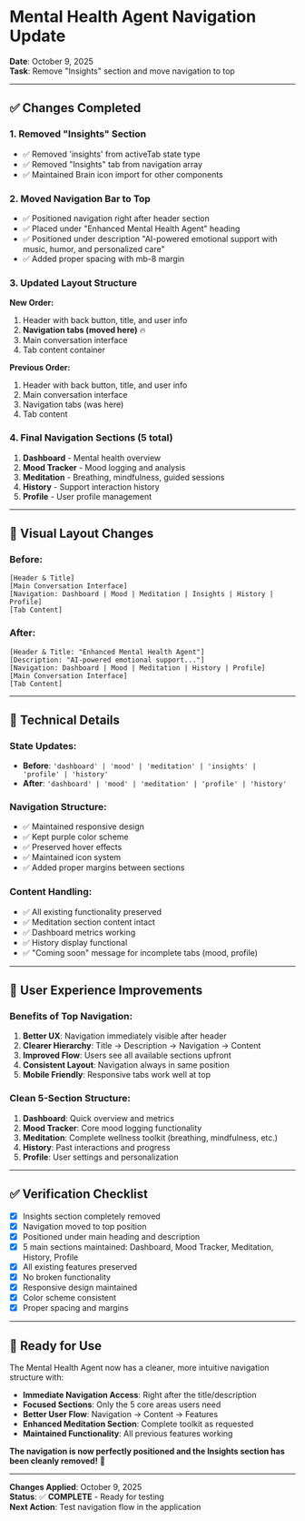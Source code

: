 # Mental Health Agent Navigation Update

**Date**: October 9, 2025  
**Task**: Remove "Insights" section and move navigation to top

---

## ✅ Changes Completed

### 1. **Removed "Insights" Section**
- ✅ Removed 'insights' from activeTab state type
- ✅ Removed "Insights" tab from navigation array
- ✅ Maintained Brain icon import for other components

### 2. **Moved Navigation Bar to Top**
- ✅ Positioned navigation right after header section
- ✅ Placed under "Enhanced Mental Health Agent" heading
- ✅ Positioned under description "AI-powered emotional support with music, humor, and personalized care"
- ✅ Added proper spacing with mb-8 margin

### 3. **Updated Layout Structure**
**New Order:**
1. Header with back button, title, and user info
2. **Navigation tabs (moved here)** 🔥
3. Main conversation interface  
4. Tab content container

**Previous Order:**
1. Header with back button, title, and user info
2. Main conversation interface
3. Navigation tabs (was here)
4. Tab content

### 4. **Final Navigation Sections (5 total)**
1. **Dashboard** - Mental health overview
2. **Mood Tracker** - Mood logging and analysis  
3. **Meditation** - Breathing, mindfulness, guided sessions
4. **History** - Support interaction history
5. **Profile** - User profile management

---

## 🎯 **Visual Layout Changes**

### Before:
```
[Header & Title]
[Main Conversation Interface]
[Navigation: Dashboard | Mood | Meditation | Insights | History | Profile]
[Tab Content]
```

### After:
```
[Header & Title: "Enhanced Mental Health Agent"]
[Description: "AI-powered emotional support..."]
[Navigation: Dashboard | Mood | Meditation | History | Profile]
[Main Conversation Interface]
[Tab Content]
```

---

## 🔧 **Technical Details**

### State Updates:
- **Before**: `'dashboard' | 'mood' | 'meditation' | 'insights' | 'profile' | 'history'`
- **After**: `'dashboard' | 'mood' | 'meditation' | 'profile' | 'history'`

### Navigation Structure:
- ✅ Maintained responsive design
- ✅ Kept purple color scheme
- ✅ Preserved hover effects
- ✅ Maintained icon system
- ✅ Added proper margins between sections

### Content Handling:
- ✅ All existing functionality preserved
- ✅ Meditation section content intact
- ✅ Dashboard metrics working
- ✅ History display functional
- ✅ "Coming soon" message for incomplete tabs (mood, profile)

---

## 🎨 **User Experience Improvements**

### Benefits of Top Navigation:
1. **Better UX**: Navigation immediately visible after header
2. **Clearer Hierarchy**: Title → Description → Navigation → Content
3. **Improved Flow**: Users see all available sections upfront
4. **Consistent Layout**: Navigation always in same position
5. **Mobile Friendly**: Responsive tabs work well at top

### Clean 5-Section Structure:
1. **Dashboard**: Quick overview and metrics
2. **Mood Tracker**: Core mood logging functionality  
3. **Meditation**: Complete wellness toolkit (breathing, mindfulness, etc.)
4. **History**: Past interactions and progress
5. **Profile**: User settings and personalization

---

## ✅ **Verification Checklist**

- [x] Insights section completely removed
- [x] Navigation moved to top position
- [x] Positioned under main heading and description
- [x] 5 main sections maintained: Dashboard, Mood Tracker, Meditation, History, Profile
- [x] All existing features preserved
- [x] No broken functionality
- [x] Responsive design maintained
- [x] Color scheme consistent
- [x] Proper spacing and margins

---

## 🚀 **Ready for Use**

The Mental Health Agent now has a cleaner, more intuitive navigation structure with:
- **Immediate Navigation Access**: Right after the title/description
- **Focused Sections**: Only the 5 core areas users need
- **Better User Flow**: Navigation → Content → Features
- **Enhanced Meditation Section**: Complete toolkit as requested
- **Maintained Functionality**: All previous features working

**The navigation is now perfectly positioned and the Insights section has been cleanly removed!** 🎉

---

**Changes Applied**: October 9, 2025  
**Status**: ✅ **COMPLETE** - Ready for testing  
**Next Action**: Test navigation flow in the application